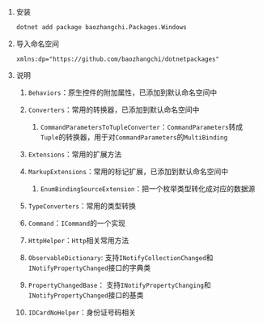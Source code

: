 ﻿1. 安装
    ````bash
    dotnet add package baozhangchi.Packages.Windows
    ````
2. 导入命名空间
    ````xaml
    xmlns:dp="https://github.com/baozhangchi/dotnetpackages"
    ````
2. 说明  

    1. `Behaviors`：原生控件的附加属性，已添加到默认命名空间中
    2. `Converters`：常用的转换器，已添加到默认命名空间中
    
        1. `CommandParametersToTupleConverter`：`CommandParameters`转成`Tuple`的转换器，用于对`CommandParameters`的`MultiBinding`
    3. `Extensions`：常用的扩展方法
    4. `MarkupExtensions`：常用的标记扩展，已添加到默认命名空间中
    
        1. `EnumBindingSourceExtension`：把一个枚举类型转化成对应的数据源
    5. `TypeConverters`：常用的类型转换
    6. `Command`：`ICommand`的一个实现
    7. `HttpHelper`：`Http`相关常用方法
    8. `ObservableDictionary`: 支持`INotifyCollectionChanged`和`INotifyPropertyChanged`接口的字典类
    9. `PropertyChangedBase`： 支持`INotifyPropertyChanging`和`INotifyPropertyChanged`接口的基类
    4. `IDCardNoHelper`：身份证号码相关